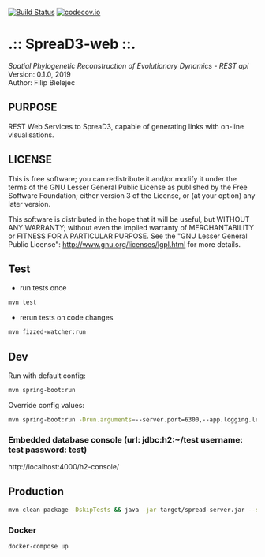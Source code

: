 [![Build Status](https://travis-ci.org/fbielejec/spread-server.svg?branch=master)](https://travis-ci.org/fbielejec/spread-server) [![codecov.io](https://codecov.io/gh/fbielejec/spread-server/coverage.svg?branch=master)](https://codecov.io/gh/fbielejec/spread-server?branch=master)

.:: SpreaD3-web ::.
===================

*Spatial Phylogenetic Reconstruction of Evolutionary Dynamics - REST api* <br />
Version: 0.1.0, 2019 <br />
Author: Filip Bielejec <br />

## PURPOSE
REST Web Services to SpreaD3, capable of generating links with on-line visualisations.

## LICENSE
  This is free software; you can redistribute it and/or modify
  it under the terms of the GNU Lesser General Public License as
  published by the Free Software Foundation; either version 3
  of the License, or (at your option) any later version.

   This software is distributed in the hope that it will be useful,
   but WITHOUT ANY WARRANTY; without even the implied warranty of
   MERCHANTABILITY or FITNESS FOR A PARTICULAR PURPOSE.  See the
   "GNU Lesser General Public License": http://www.gnu.org/licenses/lgpl.html for more details.

## Test

* run tests once
```bash
mvn test
```

* rerun tests on code changes
```bash
mvn fizzed-watcher:run
```

## Dev

Run with default config:
```bash
mvn spring-boot:run
```

Override config values:
```bash
mvn spring-boot:run -Drun.arguments=--server.port=6300,--app.logging.level=INFO
```

### Embedded database console (url: jdbc:h2:~/test username: test password: test) ######

http://localhost:4000/h2-console/

## Production

```bash
mvn clean package -DskipTests && java -jar target/spread-server.jar --spring.config.location=file:/home/$USER/configs/spread.properties
```

### Docker

```bash
docker-compose up
```
